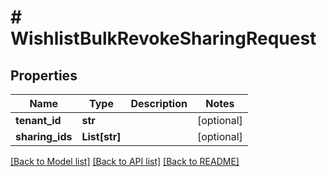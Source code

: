 # # WishlistBulkRevokeSharingRequest


## Properties 


Name | Type | Description | Notes
------------ | ------------- | ------------- | -------------
**tenant_id**| **str** |   | [optional]
**sharing_ids**| **List[str]** |   | [optional]


[[Back to Model list]](../../README.md#models) [[Back to API list]](../../README.md#endpoints) [[Back to README]](../../README.md)

